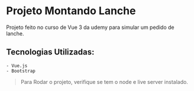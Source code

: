 # Projeto Montando Lanche
Projeto feito no curso de Vue 3 da udemy para simular um pedido de lanche.

## Tecnologias Utilizadas:

```
- Vue.js
- Bootstrap

```
> Para Rodar o projeto, verifique se tem o node e live server instalado.
